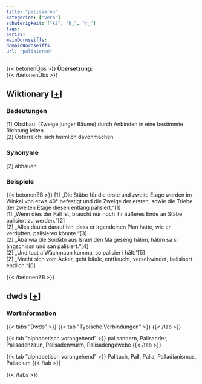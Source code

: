 ```yaml
---
title: "palisieren"
kategorien: ["Verb"]
schwierigkeit: ["k2", "h_", "r_"]
tags:
series:
mainDornseiffs:
domainDornseiffs:
url: "palisieren"
---
```


{{< betonenÜbs >}}
**Übersetzung:**  
{{< /betonenÜbs >}}

## Wiktionary [[+](https://de.wiktionary.org/wiki/palisieren)]

### Bedeutungen
[1] Obstbau: (Zweige junger Bäume) durch Anbinden in eine bestimmte Richtung leiten  
[2] Österreich: sich heimlich davonmachen  

### Synonyme
[2] abhauen  

### Beispiele
{{< betonenZB >}}
[1] „Die Stäbe für die erste und zweite Etage werden im Winkel von etwa 40° befestigt und die Zweige der ersten, sowie die Triebe der zweiten Etage diesen entlang palisiert.“[1]  
[1] „Wenn dies der Fall ist, braucht nur noch ihr äußeres Ende an Stäbe palisiert zu werden.“[2]  
[2] „Alles deutet darauf hin, dass er irgendeinen Plan hatte, wie er verduften, palisieren könnte.“[3]  
[2] „Åba wia die Soidåtn aus Israel den Mã geseng håbm, håbm sa si ãngschissn und san palisiert.“[4]  
[2] „Und tuat a Wåchmaun kumma, so palisier i hålt.“[5]  
[2] „Macht sich vom Acker, geht bäule, entfleucht, verschwindet, balisisert endlich.“[6]  

{{< /betonenZB >}}


## dwds [[+](https://www.dwds.de/wb/palisieren)]

### Wortinformation
{{< tabs "Dwds" >}}
{{< tab "Typische Verbindungen" >}}
{{< /tab >}}

{{< tab "alphabetisch vorangehend" >}}
palisandern, Palisander, Palisadenzaun, Palisadenwurm, Palisadengewebe
{{< /tab >}}

{{< tab "alphabetisch vorangehend" >}}
Palituch, Pall, Palla, Palladianismus, Palladium
{{< /tab >}}

{{< /tabs >}}

